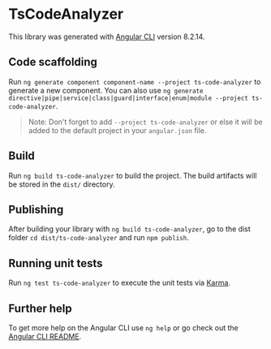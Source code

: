 # TsCodeAnalyzer

This library was generated with [Angular CLI](https://github.com/angular/angular-cli) version 8.2.14.

## Code scaffolding

Run `ng generate component component-name --project ts-code-analyzer` to generate a new component. You can also use `ng generate directive|pipe|service|class|guard|interface|enum|module --project ts-code-analyzer`.
> Note: Don't forget to add `--project ts-code-analyzer` or else it will be added to the default project in your `angular.json` file. 

## Build

Run `ng build ts-code-analyzer` to build the project. The build artifacts will be stored in the `dist/` directory.

## Publishing

After building your library with `ng build ts-code-analyzer`, go to the dist folder `cd dist/ts-code-analyzer` and run `npm publish`.

## Running unit tests

Run `ng test ts-code-analyzer` to execute the unit tests via [Karma](https://karma-runner.github.io).

## Further help

To get more help on the Angular CLI use `ng help` or go check out the [Angular CLI README](https://github.com/angular/angular-cli/blob/master/README.md).
